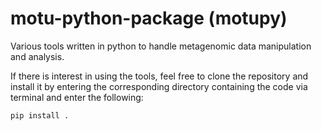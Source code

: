 # motu-python-package (motupy)
Various tools written in python to handle metagenomic data manipulation and analysis. 

If there is interest in using the tools, feel free to clone the repository and install it by entering the corresponding directory containing the code  via terminal and enter the following:

`pip install .`
